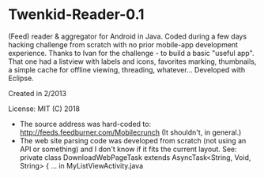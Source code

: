 # Twenkid-Reader-0.1
(Feed) reader &amp; aggregator for Android in Java. 
Coded during a few days hacking challenge from scratch with no prior mobile-app development experience. Thanks to Ivan for the challenge - to build a basic "useful app". That one had a listview with labels and icons, favorites marking, thumbnails, a simple cache for offline viewing, threading, whatever...  Developed with Eclipse.

Created in 2/2013

License: MIT (C) 2018 

* The source address was hard-coded to: http://feeds.feedburner.com/Mobilecrunch  (It shouldn't, in general.)
* The web site parsing code was developed from scratch (not using an API or something) and I don't know if it fits the current layout.
  See: private class DownloadWebPageTask extends AsyncTask<String, Void, String> { ... in MyListViewActivity.java




